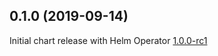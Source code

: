 ## 0.1.0 (2019-09-14)

Initial chart release with Helm Operator [1.0.0-rc1](https://github.com/fluxcd/helm-operator/blob/master/CHANGELOG.md#100-rc1-2019-08-14)
